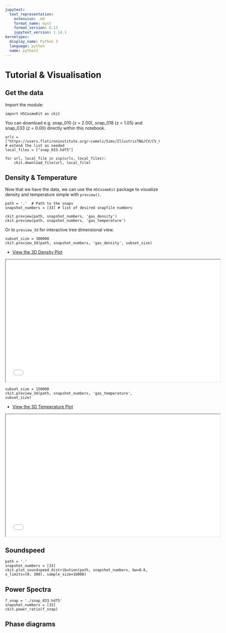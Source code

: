 ```yaml
---
jupytext:
  text_representation:
    extension: .md
    format_name: myst
    format_version: 0.13
    jupytext_version: 1.14.1
kernelspec:
  display_name: Python 3
  language: python
  name: python3
---
```


# Tutorial & Visualisation

## Get the data

Import the module:

```{code-cell}
import H5CosmoKit as ckit
```

You can download e.g. snap_010 (z = 2.00), snap_018 (z = 1.05) and snap_033 (z = 0.00) directly within this notebook.

```{code-cell}
urls = ["https://users.flatironinstitute.org/~camels/Sims/IllustrisTNG/CV/CV_0/snap_033.hdf5"] # extend the list as needed
local_files = ["snap_033.hdf5"]

for url, local_file in zip(urls, local_files):
    ckit.download_file(url, local_file)
```
## Density & Temperature

Now that we have the data, we can use the `H5CosmoKit` package to visualize density and temperature simple with `preview()`.

```{code-cell}
path = '.'  # Path to the snaps
snapshot_numbers = [33] # list of desired snapfile numbers

ckit.preview(path, snapshot_numbers, 'gas_density')
ckit.preview(path, snapshot_numbers, 'gas_temperature')
```

Or to `preview_3d` for interactive tree dimensional view.

```
subset_size = 300000
ckit.preview_3d(path, snapshot_numbers, 'gas_density', subset_size)
```
- [View the 3D Density Plot](_static/Snapshot_33_at_z=0.00_gas_density.html)
<iframe src="_static/Snapshot_33_at_z=0.00_gas_density.html" width="700" height="400"></iframe>

```
subset_size = 150000
ckit.preview_3d(path, snapshot_numbers, 'gas_temperature', subset_size)
```
- [View the 3D Temperature Plot](_static/Snapshot_33_at_z=0.00_gas_temperature.html)
<iframe src="_static/Snapshot_33_at_z=0.00_gas_temperature.html" width="700" height="400"></iframe>

## Soundspeed

```{code-cell}
path = '.'
snapshot_numbers = [33]
ckit.plot_soundspeed_distribution(path, snapshot_numbers, bw=0.6, x_limits=(0, 300), sample_size=10000)
```

## Power Spectra

```{code-cell}
f_snap = './snap_033.hdf5'
snapshot_numbers = [33]
ckit.power_ratio(f_snap)
```

## Phase diagrams